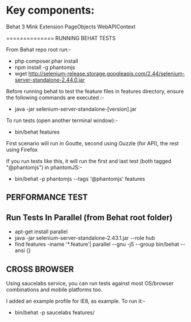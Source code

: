 Key components:
==============
Behat 3
Mink Extension
PageObjects
WebAPIContext

==============
RUNNING BEHAT TESTS

From Behat repo root run:-
* php composer.phar install
* npm install -g phantomjs
* wget http://selenium-release.storage.googleapis.com/2.44/selenium-server-standalone-2.44.0.jar

Before running behat to test the feature files in features directory, ensure the following commands are executed :-
* java -jar selenium-server-standalone-[version].jar

To run tests (open another terminal window):-
* bin/behat features

First scenario will run in Goutte, second using Guzzle (for API), the rest using Firefox

If you run tests like this, it will run the first and last test (both tagged "@phantomjs") in phantomJS:-
* bin/behat -p phantomjs --tags '@phantomjs' features


PERFORMANCE TEST
----------------

Run Tests In Parallel (from Behat root folder)
----------------------------------------------

* apt-get install parallel
* java -jar selenium-server-standalone-2.43.1.jar --role hub
* find features -iname '*.feature'|  parallel --gnu -j5 --group bin/behat --ansi {}


CROSS BROWSER
-------------

Using saucelabs service, you can run tests against most OS/browser combinations and mobile platforms too.

I added an example profile for IE8, as example.  To run it:-

* bin/behat -p saucelabs features/
